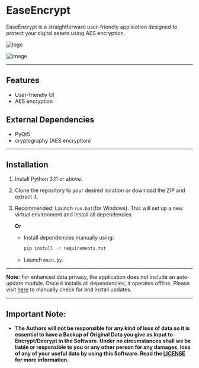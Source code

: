 
# EaseEncrypt

EaseEncrypt is a straightforward user-friendly application designed to protect your digital assets using AES encryption.

![logo](https://github.com/sdmdg/ease-encrypt/assets/151946448/292cbc1c-1d48-4845-bcb3-efde22dc4613)

![image](https://github.com/sdmdg/ease-encrypt/assets/151946448/0320fafe-300c-4173-8841-40c0b9ac5274)

---

## Features

* User-friendly UI
* AES encryption

## External Dependencies

* PyQt5
* cryptography (AES encryption)

---

## Installation

1. Install Python 3.11 or above.
2. Clone the repository to your desired location or download the ZIP and extract it.
3. Recommended: Launch `run.bat`(for Windows). This will set up a new virtual environment and install all dependencies.

   **Or**

   - Install dependencies manually using:
     ```bash
     pip install -r requirements.txt
     ```
   - Launch `main.py`.

---

**Note:** For enhanced data privacy, the application does not include an auto-update module. Once it installs all dependencies, it operates offline. Please visit [here](https://github.com/sdmdg/ease-encrypt/) to manually check for and install updates.

---

## Important Note:

-	**The Authors will not be responsible for any kind of loss of data so it is essential to have a Backup of Original Data you give as Input to Encrypt/Decrypt in the Software. Under no circumstances shall we be liable or responsible to you or any other person for any damages, loss of any of your useful data by using this Software. Read the [LICENSE](https://github.com/sdmdg/vaultapp/blob/master/LICENSE) for more information.**
